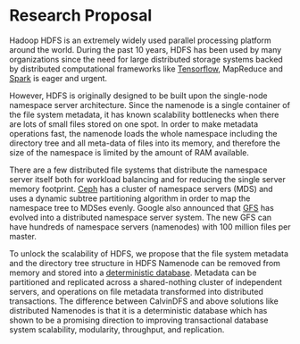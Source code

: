 # Research Proposal

Hadoop HDFS is an extremely widely used parallel processing platform around the world. During the past 10 years, HDFS has been used by many organizations since the need for large distributed storage systems backed by distributed computational frameworks like [Tensorflow](https://tensorflow.org), MapReduce and [Spark](https://spark.apache.org) is eager and urgent. 

However, HDFS is originally designed to be built upon the single-node namespace server architecture. Since the namenode is a single container of the file system metadata, it has known scalability bottlenecks when there are lots of small files stored on one spot. In order to make
metadata operations fast, the namenode loads the whole namespace including the directory tree and all meta-data of files into its memory, and therefore the size of the namespace is limited by the amount of
RAM available.

There are a few distributed file systems that distribute the namespace server itself both for workload balancing and for reducing the single server memory footprint. [Ceph](https://ceph.com/) has a cluster of namespace servers (MDS) and uses a dynamic subtree partitioning algorithm in order to map the namespace tree to MDSes evenly. Google also announced that [GFS](https://queue.acm.org/detail.cfm?id=1594206) has evolved into a distributed namespace server system. The new GFS can have hundreds of namespace servers (namenodes) with 100 million files per master.

To unlock the scalability of HDFS, we propose that the file system metadata and the directory tree structure in HDFS Namenode can be removed from memory and stored into a [deterministic database](http://www.cs.umd.edu/~abadi/papers/abadi-cacm2018.pdf). Metadata can be partitioned and replicated across a shared-nothing cluster of independent servers, and operations on file metadata transformed into distributed transactions. The difference between CalvinDFS and above solutions like distributed Namenodes is that it is a deterministic database which has
shown to be a promising direction to improving transactional database system scalability, modularity,
throughput, and replication.
